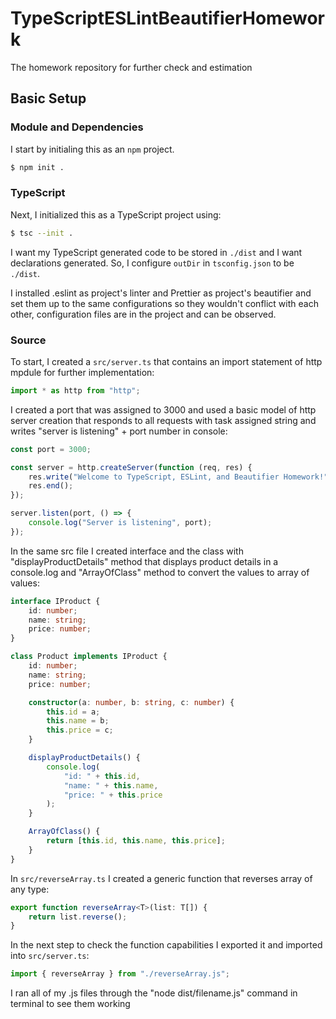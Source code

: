 # TypeScriptESLintBeautifierHomework
The homework repository for further check and estimation 


## Basic Setup

### Module and Dependencies

I start by initialing this as an `npm` project.

```sh
$ npm init .
```

### TypeScript

Next, I initialized this as a TypeScript project using:

```sh
$ tsc --init .
```

I want my TypeScript generated code to be stored in `./dist` and I want declarations generated.
So, I configure `outDir` in `tsconfig.json` to be `./dist`.

I installed .eslint as project's linter and Prettier as project's beautifier and set them up to the same configurations so they wouldn't conflict with each other, configuration files are in the project and can be observed. 

### Source

To start, I created a `src/server.ts` that contains an import statement of http mpdule for further implementation:

```typescript
import * as http from "http";
```

I created a port that was assigned to 3000 and used a basic model of http server creation that responds to all requests with task assigned string and writes "server is listening" + port number in console:

```typescript
const port = 3000;

const server = http.createServer(function (req, res) {
    res.write("Welcome to TypeScript, ESLint, and Beautifier Homework!");
    res.end();
});

server.listen(port, () => {
    console.log("Server is listening", port);
});
```

In the same src file I created interface and the class with "displayProductDetails" method that displays product details in a console.log and "ArrayOfClass" method to convert the values to array of values: 

``` typescript 
interface IProduct {
    id: number;
    name: string;
    price: number;
}

class Product implements IProduct {
    id: number;
    name: string;
    price: number;

    constructor(a: number, b: string, c: number) {
        this.id = a;
        this.name = b;
        this.price = c;
    }

    displayProductDetails() {
        console.log(
            "id: " + this.id,
            "name: " + this.name,
            "price: " + this.price
        );
    }

    ArrayOfClass() {
        return [this.id, this.name, this.price];
    }
}
```
In `src/reverseArray.ts` I created a generic function that reverses array of any type:

```typescript
export function reverseArray<T>(list: T[]) {
    return list.reverse();
}
``` 

In the next step to check the function capabilities I exported it and imported into `src/server.ts`: 

```typescript
import { reverseArray } from "./reverseArray.js";
```

I ran all of my .js files through the "node dist/filename.js" command in terminal to see them working 

